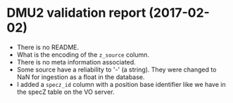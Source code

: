 # DMU2 validation report (2017-02-02)

- There is no README.
- What is the encoding of the `z_source` column.
- There is no meta information associated.
- Some source have a reliability to '-' (a string).  They were changed to NaN
  for ingestion as a float in the database.
- I added a `specz_id` column with a position base identifier like we have in
  the specZ table on the VO server.
